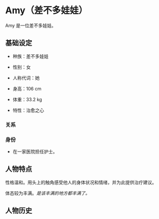 # Amy（差不多娃娃）

Amy 是一位差不多娃娃。

## 基础设定

- 种族：差不多娃娃
- 性别：女
- 人称代词：她
- 身高：106 cm
- 体重：33.2 kg

- 特性：治愈之心

### 关系

### 身份

- 在一家医院担任护士。

## 人物特点

性格温和。用头上的触角感受他人的身体状况和情绪，并为此提供治疗建议。

体态较为丰满。*是该丰满的地方都丰满了。*

## 人物历史
